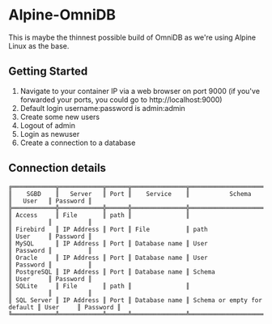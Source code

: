 # Alpine-OmniDB

This is maybe the thinnest possible build of OmniDB as we're using Alpine Linux as the base.  

## Getting Started
1. Navigate to your container IP via a web browser on port 9000 (if you've forwarded your ports, you could go to http://localhost:9000)
2. Default login username:password is admin:admin
3. Create some new users
4. Logout of admin
5. Login as newuser
6. Create a connection to a database

## Connection details
```
╔════════════╦════════════╦══════╦═══════════════╦═════════════════════════════╦══════════╦══════════╗
║    SGBD    ║   Server   ║ Port ║    Service    ║           Schema            ║   User   ║ Password ║
╠════════════╬════════════╬══════╬═══════════════╬═════════════════════════════╬══════════╬══════════╣
║ Access     ║ File       ║ path ║               ║                             ║          ║          ║
║ Firebird   ║ IP Address ║ Port ║ File          ║ path                        ║ User     ║ Password ║
║ MySQL      ║ IP Address ║ Port ║ Database name ║ User                        ║ Password ║          ║
║ Oracle     ║ IP Address ║ Port ║ Database name ║ User                        ║ Password ║          ║
║ PostgreSQL ║ IP Address ║ Port ║ Database name ║ Schema                      ║ User     ║ Password ║
║ SQLite     ║ File       ║ path ║               ║                             ║          ║          ║
║ SQL Server ║ IP Address ║ Port ║ Database name ║ Schema or empty for default ║ User     ║ Password ║
╚════════════╩════════════╩══════╩═══════════════╩═════════════════════════════╩══════════╩══════════╝
```
